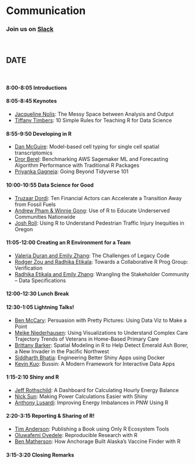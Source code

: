 <!-- NOTE that the header has been removed to avoid problems with website render. This is just an example agenda for reference. The header would look like so

---
title: "Agenda"
layout: "agenda"
url: "agenda_example"
---



<style>
td {vertical-align:top;}
.agenda {
border-width:2px;
border-style:solid;
border-color:black;
border-collapse: collapse;
width:60%;
}

th, td {
  padding: 10px;
}

.agenda td {
border-width:1px;
border-style:solid;
border-color:black;
}

.agendaLink {color: blue; text-decoration: none;}
.agendaLink:hover {text-decoration: underline;}
.agendaLink:active {color: black;}
.agendaLink:visited {color: purple;}

.timecontainer {width:20%;}
.trainingcontainer {width:20%;}
.descriptioncontainer {width:60%px;}

</style>
-->
<!-- </style> -->

<h1>Communication</h1>
  <h3>Join us on <a href="SLACK_INVITE" target="blank_">Slack</a></h3>
  <br>

## DATE
<br>

#### 8:00-8:05 Introductions

#### 8:05-8:45 Keynotes 

* [Jacqueline Nolis](/2022/keynote/jacqueline_nolis): The Messy Space between Analysis and Output 
* [Tiffany Timbers](/2022/keynote/tiffany_timbers): 10 Simple Rules for Teaching R for Data Science

#### 8:55-9:50 Developing in R

* [Dan McGuire](/2022/regular/dan_mcguire): Model-based cell typing for single cell spatial transcriptomics
* [Dror Berel](/2022/regular/dror_berel): Benchmarking AWS Sagemaker ML and Forecasting Algorithm Performance with Traditional R Packages
* [Priyanka Gagneja](/2022/regular/priyanka_gagneja): Going Beyond Tidyverse 101

#### 10:00-10:55 Data Science for Good

* [Truzaar Dordi](/2022/regular/truzaar_dordi): Ten Financial Actors can Accelerate a Transition Away from Fossil Fuels
* [Andrew Pham & Winnie Gong](/2022/regular/andrew_pham): Use of R to Educate Underserved Communities Nationwide
* [Josh Roll](/2022/regular/josh_roll): Using R to Understand Pedestrian Traffic Injury Inequities in Oregon

#### 11:05-12:00 Creating an R Environment for a Team

* [Valeria Duran and Emily Zhang](/2022/regular/valeria_duran): The Challenges of Legacy Code
* [Rodger Zou and Radhika Etikala](/2022/regular/rodger_zou): Towards a Collaborative R Prog Group: Verification
* [Radhika Etikala and Emily Zhang](/2022/regular/radhika_etikala): Wrangling the Stakeholder Community – Data Specifications

#### 12:00-12:30 Lunch Break

#### 12:30-1:05 Lightning Talks!

* [Ben McCary](/2022/lightning/ben_mccary): Persuasion with Pretty Pictures: Using Data Viz to Make a Point
* [Meike Niederhausen](/2022/lightning/meike_niederhausen): Using Visualizations to Understand Complex Care Trajectory Trends of Veterans in Home-Based Primary Care
* [Brittany Barker](/2022/lightning/brittany_barker): Spatial Modeling in R to Help Detect Emerald Ash Borer, a New Invader in the Pacific Northwest
* [Siddharth Bhatia](/2022/lightning/siddharth_bhatia): Engineering Better Shiny Apps using Docker
* [Kevin Kuo](/2022/lightning/kevin_kuo): Bussin: A Modern Framework for Interactive Data Apps

#### 1:15-2:10 Shiny and R

* [Jeff Rothschild](/2022/regular/jeff_rothschild): A Dashboard for Calculating Hourly Energy Balance
* [Nick Sun](/2022/regular/nick_sun): Making Power Calculations Easier with Shiny
* [Anthony Lusardi](/2022/regular/anthony_lusardi): Improving Energy Imbalances in PNW Using R

#### 2:20-3:15 Reporting & Sharing of R!

* [Tim Anderson](/2022/regular/tim_anderson): Publishing a Book using Only R Ecosystem Tools
* [Oluwafemi Oyedele](/2022/regular/oluwafemi_oyedele): Reproducible Research with R
* [Ben Matherson](/2022/regular/ben_matheson): How Anchorage Built Alaska’s Vaccine Finder with R

#### 3:15-3:20 Closing Remarks

<br><br><br>
